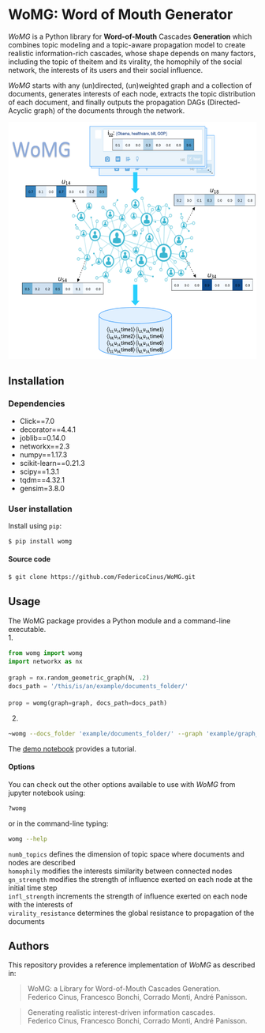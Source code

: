 # WoMG: Word of Mouth Generator

*WoMG* is a Python library for **Word-of-Mouth** Cascades **Generation** which combines  topic  modeling  and  a  topic-aware  propagation model  to  create  realistic  information-rich  cascades,  whose shape depends on many factors, including the topic of theitem and its virality,  the homophily of the social network, the interests of its users and their social influence.

*WoMG* starts with any (un)directed, (un)weighted graph and a collection of documents, generates interests of each node, extracts the topic distribution of each document, and finally outputs the propagation DAGs (Directed-Acyclic graph) of the documents through the network.

<img src="data/images/womg.png" height="480px" />


## Installation

### Dependencies
- Click==7.0
- decorator==4.4.1
- joblib==0.14.0
- networkx==2.3
- numpy==1.17.3
- scikit-learn==0.21.3
- scipy==1.3.1
- tqdm==4.32.1
- gensim=3.8.0

### User installation
Install using ``pip``: <br>

```bash
$ pip install womg
```

#### Source code
```bash
$ git clone https://github.com/FedericoCinus/WoMG.git
```


## Usage
The WoMG package provides a Python module and a command-line executable.<br/>
1.
```python
from womg import womg
import networkx as nx

graph = nx.random_geometric_graph(N, .2)
docs_path = '/this/is/an/example/documents_folder/'

prop = womg(graph=graph, docs_path=docs_path)

```
2.
```bash
~womg --docs_folder 'example/documents_folder/' --graph 'example/graph_folder/graph_edgelist.txt'

```

The [demo notebook](https://github.com/FedericoCinus/WoMG/blob/master/demo.ipynb)  provides a tutorial.



#### Options
You can check out the other options available to use with *WoMG* from jupyter notebook using:<br/>

```python
?womg
```

or in the command-line typing:
```bash
womg --help
```

``numb_topics`` defines the dimension of topic space where documents and nodes are described <br />
``homophily`` modifies the interests similarity between connected nodes <br />
``gn_strength`` modifies the strength of influence exerted on each node at the initial time step <br />
``infl_strength``  increments the strength of influence exerted on each node with the interests of <br />
``virality_resistance`` determines the global resistance to propagation of the documents <br />


## Authors
This repository provides a reference implementation of *WoMG* as described in:<br>

> WoMG: a Library for Word-of-Mouth Cascades Generation.<br>
> Federico Cinus, Francesco Bonchi, Corrado Monti, André Panisson.<br>
> <Insert paper link>
	
	
> Generating realistic interest-driven information cascades.<br>
> Federico Cinus, Francesco Bonchi, Corrado Monti, André Panisson.<br>
> <Insert paper link>

